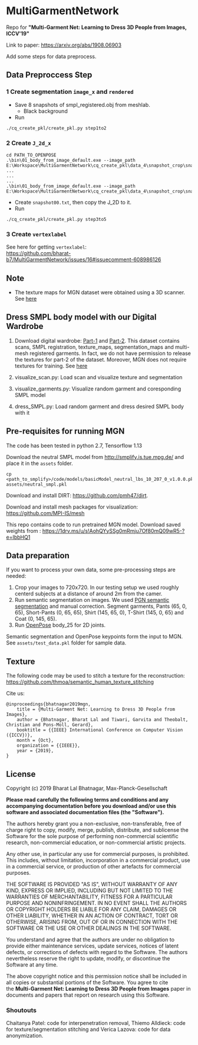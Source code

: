 # MultiGarmentNetwork
Repo for **"Multi-Garment Net: Learning to Dress 3D People from Images, ICCV'19"**

Link to paper: https://arxiv.org/abs/1908.06903

Add some steps for data preprocess.

## Data Preproccess Step
### 1 Create segmentation ```image_x``` and ```rendered```

* Save 8 snapshots of smpl_registered.obj from meshlab.
  * Black background
* Run 
```
./cq_create_pkl/create_pkl.py step1to2
``` 

### 2 Create ```J_2d_x```
```
cd PATH_TO_OPENPOSE
.\bin\01_body_from_image_default.exe --image_path E:\Workspace\MultiGarmentNetwork\cq_create_pkl\data_4\snapshot_crop\snapshot00.png
...
...
...
.\bin\01_body_from_image_default.exe --image_path E:\Workspace\MultiGarmentNetwork\cq_create_pkl\data_4\snapshot_crop\snapshot07.png
```
* Create ```snapshot00.txt```, then copy the J_2D to it.  
* Run 
```
./cq_create_pkl/create_pkl.py step3to5
```

### 3 Create ```vertexlabel```
See here for getting ```vertexlabel```:  
<https://github.com/bharat-b7/MultiGarmentNetwork/issues/16#issuecomment-608986126>

## Note
* The texture maps for MGN dataset were obtained using a 3D scanner. See [here](https://github.com/bharat-b7/MultiGarmentNetwork/issues/34#issuecomment-630246631)

## Dress SMPL body model with our Digital Wardrobe

1. Download digital wardrobe: [Part-1](https://datasets.d2.mpi-inf.mpg.de/MultiGarmentNetwork/Multi-Garmentdataset.zip) and [Part-2](https://datasets.d2.mpi-inf.mpg.de/MultiGarmentNetwork/Multi-Garmentdataset_02.zip). This dataset contains scans, SMPL registration, texture_maps, segmentation_maps and multi-mesh registered garments. In fact, we do not have permission to release the textures for part-2 of the dataset. Moreover, MGN does not require textures for training. See [here](https://github.com/bharat-b7/MultiGarmentNetwork/issues/34#issuecomment-630245928)

2. visualize_scan.py: Load scan and visualize texture and segmentation
3. visualize_garments.py: Visualize random garment and coresponding SMPL model
4. dress_SMPL.py: Load random garment and dress desired SMPL body with it


## Pre-requisites for running MGN
The code has been tested in python 2.7, Tensorflow 1.13

Download the neutral SMPL model from http://smplify.is.tue.mpg.de/ and place it in the `assets` folder.
```
cp <path_to_smplify>/code/models/basicModel_neutral_lbs_10_207_0_v1.0.0.pkl assets/neutral_smpl.pkl
```

Download and install DIRT: https://github.com/pmh47/dirt.

Download and install mesh packages for visualization: https://github.com/MPI-IS/mesh

This repo contains code to run pretrained MGN model.
Download saved weights from : https://1drv.ms/u/s!AohQYySSg0mRmju7Of80mQ09wR5-?e=IbbHQ1

## Data preparation

If you want to process your own data, some pre-processing steps are needed:

1. Crop your images to 720x720. In our testing setup we used roughly centerd subjects at a distance of around 2m from the camer.
2. Run semantic segmentation on images. We used [PGN semantic segmentation](https://github.com/Engineering-Course/CIHP_PGN) and manual correction. Segment garments, Pants (65, 0, 65), Short-Pants (0, 65, 65), Shirt (145, 65, 0), T-Shirt (145, 0, 65) and Coat (0, 145, 65).
3. Run [OpenPose](https://github.com/CMU-Perceptual-Computing-Lab/openpose) body_25 for 2D joints.

Semantic segmentation and OpenPose keypoints form the input to MGN. See `assets/test_data.pkl` folder for sample data.

## Texture

The following code may be used to stitch a texture for the reconstruction: https://github.com/thmoa/semantic_human_texture_stitching

Cite us:
```
@inproceedings{bhatnagar2019mgn,
    title = {Multi-Garment Net: Learning to Dress 3D People from Images},
    author = {Bhatnagar, Bharat Lal and Tiwari, Garvita and Theobalt, Christian and Pons-Moll, Gerard},
    booktitle = {{IEEE} International Conference on Computer Vision ({ICCV})},
    month = {Oct},
    organization = {{IEEE}},
    year = {2019},
}
```

## License

Copyright (c) 2019 Bharat Lal Bhatnagar, Max-Planck-Gesellschaft

**Please read carefully the following terms and conditions and any accompanying documentation before you download and/or use this software and associated documentation files (the "Software").**

The authors hereby grant you a non-exclusive, non-transferable, free of charge right to copy, modify, merge, publish, distribute, and sublicense the Software for the sole purpose of performing non-commercial scientific research, non-commercial education, or non-commercial artistic projects.

Any other use, in particular any use for commercial purposes, is prohibited. This includes, without limitation, incorporation in a commercial product, use in a commercial service, or production of other artefacts for commercial purposes.

THE SOFTWARE IS PROVIDED "AS IS", WITHOUT WARRANTY OF ANY KIND, EXPRESS OR IMPLIED, INCLUDING BUT NOT LIMITED TO THE WARRANTIES OF MERCHANTABILITY, FITNESS FOR A PARTICULAR PURPOSE AND NONINFRINGEMENT. IN NO EVENT SHALL THE AUTHORS OR COPYRIGHT HOLDERS BE LIABLE FOR ANY CLAIM, DAMAGES OR OTHER LIABILITY, WHETHER IN AN ACTION OF CONTRACT, TORT OR OTHERWISE, ARISING FROM, OUT OF OR IN CONNECTION WITH THE SOFTWARE OR THE USE OR OTHER DEALINGS IN THE SOFTWARE.

You understand and agree that the authors are under no obligation to provide either maintenance services, update services, notices of latent defects, or corrections of defects with regard to the Software. The authors nevertheless reserve the right to update, modify, or discontinue the Software at any time.

The above copyright notice and this permission notice shall be included in all copies or substantial portions of the Software. You agree to cite the **Multi-Garment Net: Learning to Dress 3D People from Images** paper in documents and papers that report on research using this Software.


### Shoutouts

Chaitanya Patel: code for interpenetration removal, Thiemo Alldieck: code for texture/segmentation
stitching and Verica Lazova: code for data anonymization.
